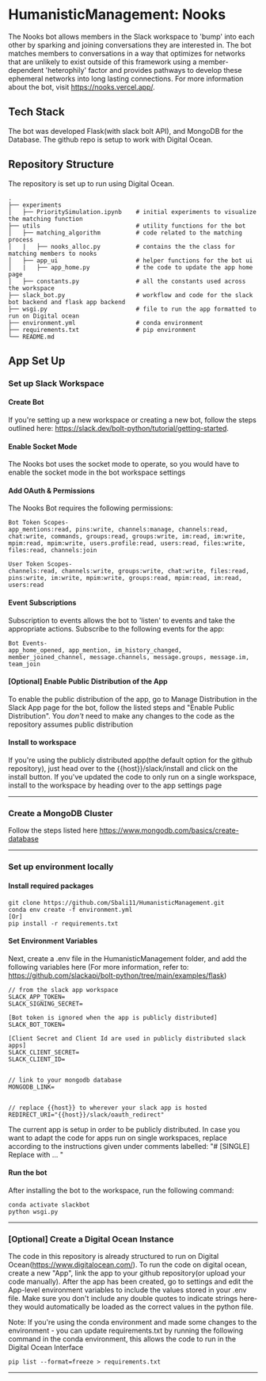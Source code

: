 # HumanisticManagement: Nooks

The Nooks bot allows members in the Slack workspace to 'bump' into each other by sparking and joining conversations they are interested in. The bot matches members to conversations in a way that optimizes for networks that are unlikely to exist outside of this framework using a member-dependent 'heterophily' factor and 
provides pathways to develop these ephemeral networks into long lasting connections. For more information about the bot, visit https://nooks.vercel.app/. 

## Tech Stack
The bot was developed Flask(with slack bolt API), and MongoDB for the Database. The github repo is setup to work with Digital Ocean. 


## Repository Structure

The repository is set up to run using Digital Ocean. 
```
.
├── experiments                 
│   ├── PrioritySimulation.ipynb    # initial experiments to visualize the matching function
├── utils                           # utility functions for the bot 
│   ├── matching_algorithm          # code related to the matching process
│   |   ├── nooks_alloc.py          # contains the the class for matching members to nooks
│   ├── app_ui                      # helper functions for the bot ui 
│   |   ├── app_home.py             # the code to update the app home page
│   ├── constants.py                # all the constants used across the workspace
├── slack_bot.py                    # workflow and code for the slack bot backend and flask app backend
├── wsgi.py                         # file to run the app formatted to run on Digital ocean
├── environment.yml                 # conda environment
├── requirements.txt                # pip environment 
└── README.md
```


## App Set Up



### Set up Slack Workspace

#### Create Bot
If you're setting up a new workspace or creating a new bot, follow the steps outlined here: https://slack.dev/bolt-python/tutorial/getting-started. 

#### Enable Socket Mode
The Nooks bot uses the socket mode to operate, so you would have to enable the socket mode in the bot workspace settings

#### Add OAuth & Permissions
The Nooks Bot  requires the following permissions:

```
Bot Token Scopes-
app_mentions:read, pins:write, channels:manage, channels:read, chat:write, commands, groups:read, groups:write, im:read, im:write, mpim:read, mpim:write, users.profile:read, users:read, files:write, files:read, channels:join

User Token Scopes-
channels:read, channels:write, groups:write, chat:write, files:read, pins:write, im:write, mpim:write, groups:read, mpim:read, im:read, users:read
```

#### Event Subscriptions
Subscription to events allows the bot to 'listen' to events and take the appropriate actions. Subscribe to the following events for the app: 
```
Bot Events-
app_home_opened, app_mention, im_history_changed, member_joined_channel, message.channels, message.groups, message.im, team_join

```

#### [Optional] Enable Public Distribution of the App
To enable the public distribution of the app, go to Manage Distribution in the Slack App page for the bot, follow the listed steps and "Enable Public Distribution". You *don't* need to make any changes to the code as the repository assumes public distribution

#### Install to workspace
If you're using the publicly distributed app(the default option for the github repository), just head over to the {{host}}/slack/install and click on the install button. If you've updated the code to only run on a single workspace, install to the workspace by heading over to the app settings page

-----


### Create a MongoDB Cluster
Follow the steps listed here https://www.mongodb.com/basics/create-database

-----

### Set up environment locally

#### Install required packages
```
git clone https://github.com/Sbali11/HumanisticManagement.git
conda env create -f environment.yml
[Or]
pip install -r requirements.txt
```



#### Set Environment Variables
Next, create a .env file in the HumanisticManagement folder, and add the following variables here (For more information, refer to: https://github.com/slackapi/bolt-python/tree/main/examples/flask)

```
// from the slack app workspace
SLACK_APP_TOKEN=
SLACK_SIGNING_SECRET=

[Bot token is ignored when the app is publicly distributed]
SLACK_BOT_TOKEN= 

[Client Secret and Client Id are used in publicly distributed slack apps]
SLACK_CLIENT_SECRET=
SLACK_CLIENT_ID=


// link to your mongodb database
MONGODB_LINK=


// replace {{host}} to wherever your slack app is hosted
REDIRECT_URI="{{host}}/slack/oauth_redirect"

```

The current app is setup in order to be publicly distributed. In case you want to adapt the code for apps run on single workspaces, replace according to the instructions given under comments labelled: "# [SINGLE] Replace with ... "

#### Run the bot
After installing the bot to the workspace, run the following command:
```
conda activate slackbot
python wsgi.py
```

-----

### [Optional] Create a Digital Ocean Instance
The code in this repository is already structured to run on Digital Ocean(https://www.digitalocean.com/). To run the code on digital ocean, create a new "App", link the app to your github repository(or upload your code manually). After the app has been created, go to settings and edit the App-level environment variables to include the values stored in your .env file. Make sure you don't include any double quotes to indicate strings here-they would automatically be loaded as the correct values in the python file. 

Note: If you're using the conda environment and made some changes to the environment - you can update requirements.txt by running the following command in the conda environment, this allows the code to run in the Digital Ocean Interface
```
pip list --format=freeze > requirements.txt
```

-----

